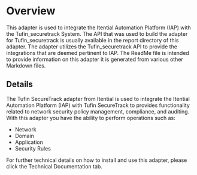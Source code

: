 # Overview 

This adapter is used to integrate the Itential Automation Platform (IAP) with the Tufin_securetrack System. The API that was used to build the adapter for Tufin_securetrack is usually available in the report directory of this adapter. The adapter utilizes the Tufin_securetrack API to provide the integrations that are deemed pertinent to IAP. The ReadMe file is intended to provide information on this adapter it is generated from various other Markdown files.

## Details 
The Tufin SecureTrack adapter from Itential is used to integrate the Itential Automation Platform (IAP) with Tufin SecureTrack to provides functionality related to network security policy management, compliance, and auditing. With this adapter you have the ability to perform operations such as:

- Network
- Domain
- Application
- Security Rules

For further technical details on how to install and use this adapter, please click the Technical Documentation tab. 

